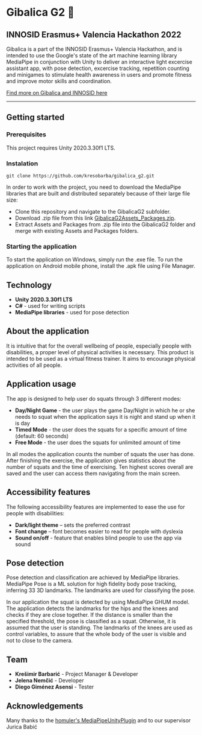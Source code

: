 # Gibalica G2 🤸
## INNOSID Erasmus+ Valencia Hackathon 2022

Gibalica is a part of the INNOSID Erasmus+ Valencia Hackathon, and is intended to use the Google's state of the art machine learning library MediaPipe in conjunction with Unity to deliver an interactive light excercise assistant app, with pose detection, excercise tracking, repetition counting and minigames to stimulate health awareness in users and promote fitness and improve motor skills and coordination.

[Find more on Gibalica and INNOSID here](https://sociallab.fer.hr/innosid/valencia-2022-hackathon/case-studies/gibalica/)

------------------------------------------------
## Getting started

### Prerequisites

This project requires Unity 2020.3.30f1 LTS.

### Instalation

```
git clone https://github.com/kresobarba/gibalica_g2.git
```

In order to work with the project, you need to download the MediaPipe libraries that are built and distributed separately because of their large file size:

- Clone this repository and navigate to the GibalicaG2 subfolder.
- Download .zip file from this link [GibalicaG2Assets_Packages.zip](https://drive.google.com/file/d/1fWA2DUBxoXQvR8ZQQCGqmrlm0GveiHMN/view?usp=sharing).
- Extract Assets and Packages from .zip file into the GibalicaG2 folder and merge with existing Assets and Packages folders.

### Starting the application

To start the application on Windows, simply run the .exe file. To run the application on Android mobile phone, install the .apk file using File Manager.


## Technology

- **Unity 2020.3.30f1 LTS** 
- **C#** - used for writing scripts
- **MediaPipe libraries** - used for pose detection

## About the application

It is intuitive that for the overall wellbeing of people, especially people with disabilities, a proper level of physical activities is necessary. This product is intended to be used as a virtual fitness trainer. It aims to encourage physical activities of all people.

## Application usage

The app is designed to help user do squats through 3 different modes:
- **Day/Night Game** - the user plays the game Day/Night in which he or she needs to squat when the application says it is night and stand up when it is day
- **Timed Mode** - the user does the squats for a specific amount of time (default: 60 seconds)
- **Free Mode** - the user does the squats for unlimited amount of time

In all modes the application counts the number of squats the user has done. After finishing the exercise, the application gives statistics about the number of squats and the time of exercising. Ten highest scores overall are saved and the user can access them navigating from the main screen.

## Accessibility features

The following accessibility features are implemented to ease the use for people with disabilities:

- **Dark/light theme** – sets the preferred contrast
- **Font change** – font becomes easier to read for people with dyslexia
- **Sound on/off** - feature that enables blind people to use the app via sound

## Pose detection

Pose detection and classification are achieved by MediaPipe libraries. MediaPipe Pose is a ML solution for high fidelity body pose tracking, inferring 33 3D landmarks. The landmarks are used for classifying the pose.

In our application the squat is detected by using MediaPipe GHUM model. The application detects the landmarks for the hips and the knees and checks if they are close together. If the distance is smaller than the specified threshold, the pose is classified as a squat. Otherwise, it is assumed that the user is standing. The landmarks of the knees are used as control variables, to assure that the whole body of the user is visible and not to close to the camera.

## Team

- **Krešimir Barbarić** - Project Manager & Developer
- **Jelena Nemčić** - Developer
- **Diego Giménez Asensi** - Tester

## Acknowledgements

Many thanks to the [homuler's MediaPipeUnityPlugin](https://github.com/homuler/MediaPipeUnityPlugin) and to our supervisor Jurica Babić
